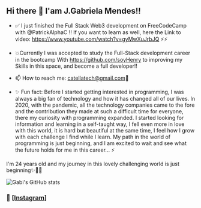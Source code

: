 ## Hi there 👋 I'am J.Gabriela Mendes!!

- ✅ I just finished the Full Stack Web3 development on FreeCodeCamp with @PatrickAlphaC !! If you want to learn as well, here the Link to video: https://www.youtube.com/watch?v=gyMwXuJrbJQ ⚡⚡

- 💥Currently I was accepted to study the Full-Stack development career in the bootcamp With https://github.com/soyHenry to improving my Skills in this space, and become a full developer!!

- 📫 How to reach me: catellatech@gmail.com🤖

- ✨ Fun fact: Before I started getting interested in programming, I was always a big fan of technology and how it has changed all of our lives. In 2020, with the pandemic, all the technology companies came to the fore and the contribution they made at such a difficult time for everyone, there my curiosity with programming expanded.           I started looking for information and learning in a self-taught way, I fell even more in love with this world, it is hard but beautiful at the same time, I feel how I grow with each challenge I find while I learn.            My path in the world of programming is just beginning, and I am excited to wait and see what the future holds for me in this career... ⚡


I'm 24 years old and my journey in this lovely challenging world is just beginning✨🤟🏽

![Gabi's GitHub stats](https://github-readme-stats.vercel.app/api?username=gab0071&show_icons=true&theme=radical)

### 📸 [[Instagram]](https://instagram.com/catellatech)

<!--
**gab0071/gab0071** is a ✨ _special_ ✨ repository because its `README.md` (this file) appears on your GitHub profile.

Here are some ideas to get you started:

- 🔭 I’m currently working on ...
- 🌱 I’m currently learning ...
- 👯 I’m looking to collaborate on ...
- 🤔 I’m looking for help with ...
- 💬 Ask me about ...
- 📫 How to reach me: ...
- 😄 Pronouns: ...
- ⚡ Fun fact: ...
-->
